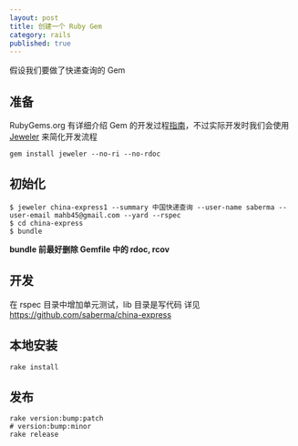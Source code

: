 ```yaml
---
layout: post
title: 创建一个 Ruby Gem
category: rails
published: true
---
```


假设我们要做了快递查询的 Gem

## 准备

RubyGems.org 有详细介绍 Gem 的开发过程[指南](http://guides.rubygems.org/make-your-own-gem/)，不过实际开发时我们会使用 [Jeweler](https://github.com/technicalpickles/jeweler) 来简化开发流程

    gem install jeweler --no-ri --no-rdoc

## 初始化

    $ jeweler china-express1 --summary 中国快递查询 --user-name saberma --user-email mahb45@gmail.com --yard --rspec
    $ cd china-express
    $ bundle

__bundle 前最好删除 Gemfile 中的 rdoc, rcov__

## 开发

在 rspec 目录中增加单元测试，lib 目录是写代码
详见 https://github.com/saberma/china-express

## 本地安装

    rake install

## 发布

    rake version:bump:patch
    # version:bump:minor
    rake release
